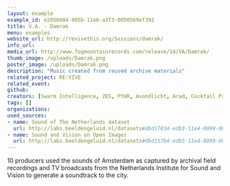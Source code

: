 ```yaml
---
layout: example
example_id: e2056084-905b-11e6-a3f3-0050569ef392
title: V.A. - Damrak
menu: examples
website_url: http://revivethis.org/Sessions/damrak/
info_url: 
media_url: http://www.fogmountainrecords.com/release/14/VA/Damrak/
thumb_image: /uploads/Damrak.png
poster_image: /uploads/Damrak.png
description: "Music created from reused archive materials"
related_project: RE:VIVE
related_event: 
github: 
creators: [Swarm Intelligence, ZES, PYUR, Avondlicht, Arad, Cocktail Party Effect, Mill Burray, Born in Flamez, Lemontrip, Know V.A.]
tags: []
organizations: 
used_sources: 
- name: Sound of The Netherlands dataset
  url: http://labs.beeldengeluid.nl/datasets#dbd17834-edb3-11e4-8099-005056a71e3a
- name: Sound and Vision on Open Images
  url: http://labs.beeldengeluid.nl/datasets#dbd157b4-edb3-11e4-8099-005056a71e3a
---
```


10 producers used the sounds of Amsterdam as captured by archival field recordings and TV broadcasts from the Netherlands Institute for Sound and Vision to generate a soundtrack to the city.
